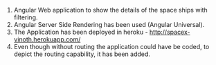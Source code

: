 1. Angular Web application to show the details of the space ships with filtering.
2. Angular Server Side Rendering has been used (Angular Universal).
3. The Application has been deployed in heroku - http://spacex-vinoth.herokuapp.com/
4. Even though without routing the application could have be coded, to depict the routing capability, it has been added.
